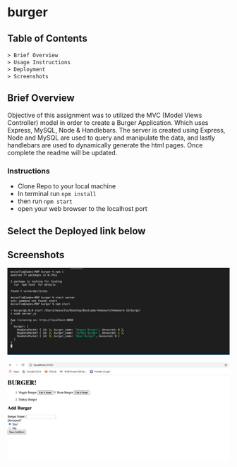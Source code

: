 # burger

## Table of Contents
    > Brief Overview
    > Usage Instructions
    > Deployment
    > Screenshots

## Brief Overview

Objective of this assignment was to utilized the MVC (Model Views Controller) model in order to create a Burger Application.  Which uses Express, MySQL, Node & Handlebars.  The server is created using Express, Node and MySQL are used to query and manipulate the data, and lastly handlebars are used to dynamically generate the html pages.  Once complete the readme will be updated.

### Instructions
- Clone Repo to your local machine
- In terminal run `npm install`
- then run `npm start`
- open your web browser to the localhost port

## Select the Deployed link below


## Screenshots

![Database in Terminal](public/assets/img/database_screenshot.png?raw=true "database in terminal")

![Screenshot of Application](public/assets/img/burger_screenshot.png?raw=true "example of application")

